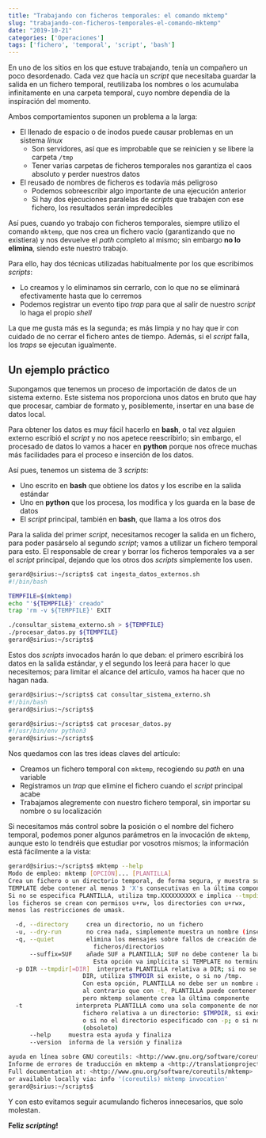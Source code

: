 ```yaml
---
title: "Trabajando con ficheros temporales: el comando mktemp"
slug: "trabajando-con-ficheros-temporales-el-comando-mktemp"
date: "2019-10-21"
categories: ['Operaciones']
tags: ['fichero', 'temporal', 'script', 'bash']
---
```


En uno de los sitios en los que estuve trabajando, tenía un compañero un poco desordenado.
Cada vez que hacía un *script* que necesitaba guardar la salida en un fichero temporal,
reutilizaba los nombres o los acumulaba infinitamente en una carpeta temporal, cuyo nombre
dependía de la inspiración del momento.<!--more-->

Ambos comportamientos suponen un problema a la larga:

* El llenado de espacio o de inodos puede causar problemas en un sistema *linux*
    * Son servidores, así que es improbable que se reinicien y se libere la carpeta `/tmp`
    * Tener varias carpetas de ficheros temporales nos garantiza el caos absoluto y perder nuestros datos
* El reusado de nombres de ficheros es todavía más peligroso
    * Podemos sobreescribir algo importante de una ejecución anterior
    * Si hay dos ejecuciones paralelas de *scripts* que trabajen con ese fichero, los resultados serán impredecibles

Así pues, cuando yo trabajo con ficheros temporales, siempre utilizo el comando `mktemp`,
que nos crea un fichero vacío (garantizando que no existiera) y nos devuelve el *path*
completo al mismo; sin embargo **no lo elimina**, siendo este nuestro trabajo.

Para ello, hay dos técnicas utilizadas habitualmente por los que escribimos *scripts*:

* Lo creamos y lo eliminamos sin cerrarlo, con lo que no se eliminará efectivamente hasta que lo cerremos
* Podemos registrar un evento tipo *trap* para que al salir de nuestro *script* lo haga el propio *shell*

La que me gusta más es la segunda; es más limpia y no hay que ir con cuidado de no cerrar
el fichero antes de tiempo. Además, si el *script* falla, los *traps* se ejecutan igualmente.

## Un ejemplo práctico

Supongamos que tenemos un proceso de importación de datos de un sistema externo. Este
sistema nos proporciona unos datos en bruto que hay que procesar, cambiar de formato y,
posiblemente, insertar en una base de datos local.

Para obtener los datos es muy fácil hacerlo en **bash**, o tal vez alguien externo escribió el
*script* y no nos apetece reescribirlo; sin embargo, el procesado de datos lo vamos a hacer
en **python** porque nos ofrece muchas más facilidades para el proceso e inserción de los datos.

Así pues, tenemos un sistema de 3 *scripts*:

* Uno escrito en **bash** que obtiene los datos y los escribe en la salida estándar
* Uno en **python** que los procesa, los modifica y los guarda en la base de datos
* El *script* principal, también en **bash**, que llama a los otros dos

Para la salida del primer *script*, necesitamos recoger la salida en un fichero, para poder
pasárselo al segundo *script*; vamos a utilizar un fichero temporal para esto. El responsable
de crear y borrar los ficheros temporales va a ser el *script* principal, dejando que los
otros dos *scripts* simplemente los usen.

```bash
gerard@sirius:~/scripts$ cat ingesta_datos_externos.sh 
#!/bin/bash

TEMPFILE=$(mktemp)
echo "'${TEMPFILE}' creado"
trap 'rm -v ${TEMPFILE}' EXIT

./consultar_sistema_externo.sh > ${TEMPFILE}
./procesar_datos.py ${TEMPFILE}
gerard@sirius:~/scripts$ 
```

Estos dos *scripts* invocados harán lo que deban: el primero escribirá los datos en
la salida estándar, y el segundo los leerá para hacer lo que necesitemos; para limitar
el alcance del artículo, vamos ha hacer que no hagan nada.

```bash
gerard@sirius:~/scripts$ cat consultar_sistema_externo.sh 
#!/bin/bash
gerard@sirius:~/scripts$ 
```

```bash
gerard@sirius:~/scripts$ cat procesar_datos.py 
#!/usr/bin/env python3
gerard@sirius:~/scripts$ 
```

Nos quedamos con las tres ideas claves del artículo:

* Creamos un fichero temporal con `mktemp`, recogiendo su *path* en una variable
* Registramos un *trap* que elimine el fichero cuando el *script* principal acabe
* Trabajamos alegremente con nuestro fichero temporal, sin importar su nombre o su localización

Si necesitamos más control sobre la posición o el nombre del fichero temporal, podemos
poner algunos parámetros en la invocación de `mktemp`, aunque esto lo tendréis que
estudiar por vosotros mismos; la información está fácilmente a la vista:

```bash
gerard@sirius:~/scripts$ mktemp --help
Modo de empleo: mktemp [OPCIÓN]... [PLANTILLA]
Crea un fichero o un directorio temporal, de forma segura, y muestra su nombre.
TEMPLATE debe contener al menos 3 'X's consecutivas en la última componente.
Si no se especifica PLANTILLA, utiliza tmp.XXXXXXXXXX e implica --tmpdir.
los ficheros se crean con permisos u+rw, los directories con u+rwx,
menos las restricciones de umask.

  -d, --directory     crea un directorio, no un fichero
  -u, --dry-run       no crea nada, simplemente muestra un nombre (inseguro)
  -q, --quiet         elimina los mensajes sobre fallos de creación de
                        ficheros/directorios
      --suffix=SUF    añade SUF a PLANTILLA; SUF no debe contener la barra.
                        Esta opción va implícita si TEMPLATE no termina en X
  -p DIR --tmpdir[=DIR]  interpreta PLANTILLA relativa a DIR; si no se especifica
                     DIR, utiliza $TMPDIR si existe, o si no /tmp.
                     Con esta opción, PLANTILLA no debe ser un nombre absoluto;
                     al contrario que con -t, PLANTILLA puede contener barras,
                     pero mktemp solamente crea la última componente
  -t               interpreta PLANTILLA como una sola componente de nombre de
                     fichero relativa a un directorio: $TMPDIR, si existe;
                     o si no el directorio especificado con -p; o si no /tmp
                     (obsoleto)
      --help     muestra esta ayuda y finaliza
      --version  informa de la versión y finaliza

ayuda en línea sobre GNU coreutils: <http://www.gnu.org/software/coreutils/>
Informe de errores de traducción en mktemp a <http://translationproject.org/team/es.html>
Full documentation at: <http://www.gnu.org/software/coreutils/mktemp>
or available locally via: info '(coreutils) mktemp invocation'
gerard@sirius:~/scripts$ 
```

Y con esto evitamos seguir acumulando ficheros innecesarios, que solo molestan.

**Feliz *scripting*!**

